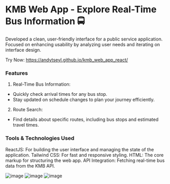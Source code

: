 # KMB Web App - Explore Real-Time Bus Information 🚍

Developed a clean, user-friendly interface for a public service application. Focused on enhancing usability by analyzing user needs and iterating on interface design.

Try Now: https://andytseyl.github.io/kmb_web_app_react/

### Features
1. Real-Time Bus Information:

- Quickly check arrival times for any bus stop.
- Stay updated on schedule changes to plan your journey efficiently.

2. Route Search:

- Find details about specific routes, including bus stops and estimated travel times.

### Tools & Technologies Used

ReactJS: For building the user interface and managing the state of the application.
Tailwind CSS: For fast and responsive styling.
HTML: The core markup for structuring the web app.
API Integration: Fetching real-time bus data from the KMB API.

![image](https://github.com/user-attachments/assets/b606b576-43f5-4c4c-8c80-22481b38a512)
![image](https://github.com/user-attachments/assets/ad75730f-047a-4d92-84a5-4372374aa117)
![image](https://github.com/user-attachments/assets/26c45f39-0030-4b82-bbdf-3d7c3f093e05)
